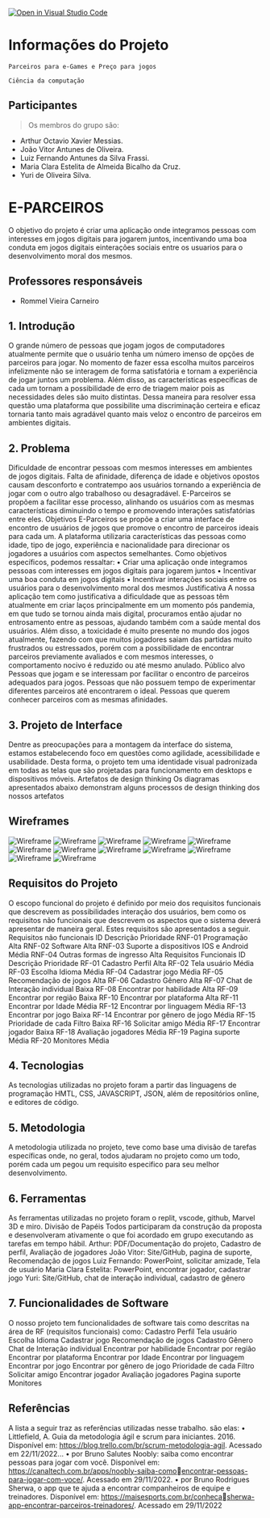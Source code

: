 [![Open in Visual Studio Code](https://classroom.github.com/assets/open-in-vscode-c66648af7eb3fe8bc4f294546bfd86ef473780cde1dea487d3c4ff354943c9ae.svg)](https://classroom.github.com/online_ide?assignment_repo_id=8549477&assignment_repo_type=AssignmentRepo)

# Informações do Projeto

`Parceiros para e-Games e Preço para jogos`

`Ciência da computação`

## Participantes

> Os membros do grupo são:

- Arthur Octavio Xavier Messias.
- João Vitor Antunes de Oliveira.
- Luiz Fernando Antunes da Silva Frassi.
- Maria Clara Estelita de Almeida Bicalho da Cruz.
- Yuri de Oliveira Silva.

# E-PARCEIROS

O objetivo do projeto é criar uma aplicação onde integramos pessoas com interesses em jogos digitais
para jogarem juntos, incentivando uma boa conduta em jogos digitais einterações sociais entre os usuarios
para o desenvolvimento moral dos mesmos.

## Professores responsáveis

- Rommel Vieira Carneiro

## 1. Introdução

O grande número de pessoas que jogam jogos de computadores atualmente
permite que o usuário tenha um número imenso de opções de parceiros para jogar.
No momento de fazer essa escolha muitos parceiros infelizmente não se
interagem de forma satisfatória e tornam a experiência de jogar juntos um problema.
Além disso, as características específicas de cada um tornam a possibilidade de erro de
triagem maior pois as necessidades deles são muito distintas.
Dessa maneira para resolver essa questão uma plataforma que possibilite uma
discriminação certeira e eficaz tornaria tanto mais agradável quanto mais veloz o
encontro de parceiros em ambientes digitais.

## 2. Problema

Dificuldade de encontrar pessoas com mesmos interesses em ambientes de jogos
digitais.
Falta de afinidade, diferença de idade e objetivos opostos causam desconforto e
contratempo aos usuários tornando a experiência de jogar com o outro algo trabalhoso
ou desagradável.
E-Parceiros se propõem a facilitar esse processo, alinhando os usuários com as
mesmas características diminuindo o tempo e promovendo interações satisfatórias
entre eles.
Objetivos
E-Parceiros se propõe a criar uma interface de encontro de usuários de jogos que
promove o encontro de parceiros ideais para cada um.
A plataforma utilizaria características das pessoas como idade, tipo de jogo,
experiência e nacionalidade para direcionar os jogadores a usuários com aspectos
semelhantes.
Como objetivos específicos, podemos ressaltar:
• Criar uma aplicação onde integramos pessoas com interesses em jogos
digitais para jogarem juntos
• Incentivar uma boa conduta em jogos digitais
• Incentivar interações sociais entre os usuários para o desenvolvimento
moral dos mesmos
Justificativa
A nossa aplicação tem como justificativa a dificuldade que as pessoas têm
atualmente em criar laços principalmente em um momento pós pandemia, em que tudo
se tornou ainda mais digital, procuramos então ajudar no entrosamento entre as
pessoas, ajudando também com a saúde mental dos usuários.
Além disso, a toxicidade é muito presente no mundo dos jogos atualmente,
fazendo com que muitos jogadores saiam das partidas muito frustrados ou estressados,
porém com a possibilidade de encontrar parceiros previamente avaliados e com
mesmos interesses, o comportamento nocivo é reduzido ou até mesmo anulado.
Público alvo
Pessoas que jogam e se interessam por facilitar o encontro de parceiros adequados
para jogos.
Pessoas que não possuem tempo de experimentar diferentes parceiros até encontrarem
o ideal.
Pessoas que querem conhecer parceiros com as mesmas afinidades.

## 3. Projeto de Interface

Dentre as preocupações para a montagem da interface do sistema, estamos
estabelecendo foco em questões como agilidade, acessibilidade e usabilidade. Desta
forma, o projeto tem uma identidade visual padronizada em todas as telas que são
projetadas para funcionamento em desktops e dispositivos móveis.
Artefatos de design thinking
Os diagramas apresentados abaixo demonstram alguns processos de design thinking
dos nossos artefatos

## Wireframes

![Wireframe](/codigo/Sprint4/imagens/1.png)
![Wireframe](/codigo/Sprint4/imagens/2.png)
![Wireframe](/codigo/Sprint4/imagens/3.png)
![Wireframe](/codigo/Sprint4/imagens/4.png)
![Wireframe](/codigo/Sprint4/imagens/5.png)
![Wireframe](/codigo/Sprint4/imagens/6.png)
![Wireframe](/codigo/Sprint4/imagens/7.png)
![Wireframe](/codigo/Sprint4/imagens/8.png)
![Wireframe](/codigo/Sprint4/imagens/9.png)
![Wireframe](/codigo/Sprint4/imagens/10.png)
![Wireframe](/codigo/Sprint4/imagens/11.png)
![Wireframe](/codigo/Sprint4/imagens/12.png)

## Requisitos do Projeto

O escopo funcional do projeto é definido por meio dos requisitos funcionais que
descrevem as possibilidades interação dos usuários, bem como os requisitos não
funcionais que descrevem os aspectos que o sistema deverá apresentar de maneira
geral. Estes requisitos são apresentados a seguir.
Requisitos não funcionais
ID Descrição Prioridade
RNF-01 Programação Alta
RNF-02 Software Alta
RNF-03 Suporte a dispositivos IOS e Android Média
RNF-04 Outras formas de ingresso Alta
Requisitos Funcionais
ID Descrição Prioridade
RF-01 Cadastro Perfil Alta
RF-02 Tela usuário Média
RF-03 Escolha Idioma Média
RF-04 Cadastrar jogo Média
RF-05 Recomendação de jogos Alta
RF-06 Cadastro Gênero Alta
RF-07 Chat de Interação individual Baixa
RF-08 Encontrar por habilidade Alta
RF-09 Encontrar por região Baixa
RF-10 Encontrar por plataforma Alta
RF-11 Encontrar por Idade Média
RF-12 Encontrar por linguagem Média
RF-13 Encontrar por jogo Baixa
RF-14 Encontrar por gênero de jogo Média
RF-15 Prioridade de cada Filtro Baixa
RF-16 Solicitar amigo Média
RF-17 Encontrar jogador Baixa
RF-18 Avaliação jogadores Média
RF-19 Pagina suporte Média
RF-20 Monitores Média

## 4. Tecnologias

As tecnologias utilizadas no projeto foram a partir das linguagens de programação
HMTL, CSS, JAVASCRIPT, JSON, além de repositórios online, e editores de código.

## 5. Metodologia

A metodologia utilizada no projeto, teve como base uma divisão de tarefas específicas
onde, no geral, todos ajudaram no projeto como um todo, porém cada um pegou um
requisito especifico para seu melhor desenvolvimento.

## 6. Ferramentas

As ferramentas utilizadas no projeto foram o replit, vscode, github, Marvel 3D e miro.
Divisão de Papéis
Todos participaram da construção da proposta e desenvolveram ativamente o que foi
acordado em grupo executando as tarefas em tempo hábil.
Arthur: PDF/Documentação do projeto, Cadastro de perfil, Avaliação de jogadores
João Vitor: Site/GitHub, pagina de suporte, Recomendação de jogos
Luiz Fernando: PowerPoint, solicitar amizade, Tela de usuário
Maria Clara Estelita: PowerPoint, encontrar jogador, cadastrar jogo
Yuri: Site/GitHub, chat de interação individual, cadastro de gênero

## 7. Funcionalidades de Software

O nosso projeto tem funcionalidades de software tais como descritas na área de RF
(requisitos funcionais) como:
Cadastro Perfil
Tela usuário
Escolha Idioma
Cadastrar jogo
Recomendação de jogos
Cadastro Gênero
Chat de Interação individual
Encontrar por habilidade
Encontrar por região
Encontrar por plataforma
Encontrar por Idade
Encontrar por linguagem
Encontrar por jogo
Encontrar por gênero de jogo
Prioridade de cada Filtro
Solicitar amigo
Encontrar jogador
Avaliação jogadores
Pagina suporte
Monitores

## Referências

A lista a seguir traz as referências utilizadas nesse trabalho. são elas:
• Littlefield, A. Guia da metodologia ágil e scrum para iniciantes. 2016.
Disponível em: https://blog.trello.com/br/scrum-metodologia-agil. Acessado em
22/11/2022...
• por Bruno Salutes Noobly: saiba como encontrar pessoas para jogar com
você. Disponível em: https://canaltech.com.br/apps/noobly-saiba-comoencontrar-pessoas-para-jogar-com-voce/. Acessado em 29/11/2022.
• por Bruno Rodrigues Sherwa, o app que te ajuda a encontrar companheiros
de equipe e treinadores. Disponível em: https://maisesports.com.br/conhecasherwa-app-encontrar-parceiros-treinadores/. Acessado em 29/11/2022
